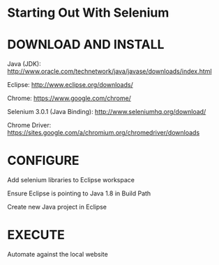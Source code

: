 # Starting Out With Selenium

DOWNLOAD AND INSTALL
=====================
Java (JDK): http://www.oracle.com/technetwork/java/javase/downloads/index.html

Eclipse: http://www.eclipse.org/downloads/

Chrome: https://www.google.com/chrome/

Selenium 3.0.1 (Java Binding): http://www.seleniumhq.org/download/

Chrome Driver: https://sites.google.com/a/chromium.org/chromedriver/downloads


CONFIGURE
============
Add selenium libraries to Eclipse workspace

Ensure Eclipse is pointing to Java 1.8 in Build Path

Create new Java project in Eclipse

EXECUTE
========
Automate against the local website
